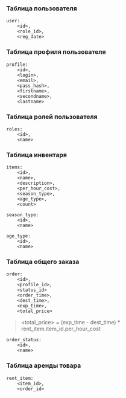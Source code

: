 ### Таблица пользователя

```
user:
	<id>,
	<role_id>,
	<reg_date>
```

### Таблица профиля пользователя
```
profile:
	<id>,
	<login>,
	<email>,
	<pass_hash>,
	<firstname>,
	<secondname>,
	<lastname>
```

### Таблица ролей пользователя
```
roles:
	<id>,
	<name>
```

### Таблица инвентаря
```
items:
	<id>,
	<name>,
	<description>,
	<per_hour_cost>,
	<season_type>,
	<age_type>,
	<count>
```

```
season_type:
	<id>,
	<name>
```

```
age_type:
	<id>,
	<name>
```

### Таблица общего заказа
```
order:
	<id>,
	<profile_id>,
	<status_id>
	<order_time>,
	<dest_time>,
	<exp_time>,
	<total_price>
```
>	<total_price> = (exp_time - dest_time) * rent_item.item_id.per_hour_cost

```
order_status:
	<id>,
	<name>
```

### Таблица аренды товара
```
rent_item:
	<item_id>,
	<order_id>
```

